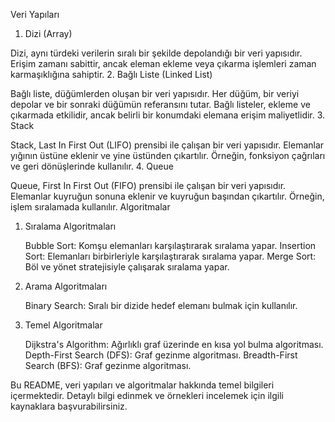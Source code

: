 Veri Yapıları
1. Dizi (Array)

Dizi, aynı türdeki verilerin sıralı bir şekilde depolandığı bir veri yapısıdır. Erişim zamanı sabittir, ancak eleman ekleme veya çıkarma işlemleri zaman karmaşıklığına sahiptir.
2. Bağlı Liste (Linked List)

Bağlı liste, düğümlerden oluşan bir veri yapısıdır. Her düğüm, bir veriyi depolar ve bir sonraki düğümün referansını tutar. Bağlı listeler, ekleme ve çıkarmada etkilidir, ancak belirli bir konumdaki elemana erişim maliyetlidir.
3. Stack

Stack, Last In First Out (LIFO) prensibi ile çalışan bir veri yapısıdır. Elemanlar yığının üstüne eklenir ve yine üstünden çıkartılır. Örneğin, fonksiyon çağrıları ve geri dönüşlerinde kullanılır.
4. Queue

Queue, First In First Out (FIFO) prensibi ile çalışan bir veri yapısıdır. Elemanlar kuyruğun sonuna eklenir ve kuyruğun başından çıkartılır. Örneğin, işlem sıralamada kullanılır.
Algoritmalar
1. Sıralama Algoritmaları

    Bubble Sort: Komşu elemanları karşılaştırarak sıralama yapar.
    Insertion Sort: Elemanları birbirleriyle karşılaştırarak sıralama yapar.
    Merge Sort: Böl ve yönet stratejisiyle çalışarak sıralama yapar.

2. Arama Algoritmaları

    Binary Search: Sıralı bir dizide hedef elemanı bulmak için kullanılır.

3. Temel Algoritmalar

    Dijkstra's Algorithm: Ağırlıklı graf üzerinde en kısa yol bulma algoritması.
    Depth-First Search (DFS): Graf gezinme algoritması.
    Breadth-First Search (BFS): Graf gezinme algoritması.

Bu README, veri yapıları ve algoritmalar hakkında temel bilgileri içermektedir. Detaylı bilgi edinmek ve örnekleri incelemek için ilgili kaynaklara başvurabilirsiniz.